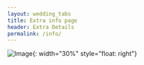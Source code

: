 ```yaml
---
layout: wedding_tabs
title: Extra info page
header: Extra Details
permalink: /info/
---
```


![Image](/ALWedding2026/assets/images/algallery/02_Cb_GoldenBokeh_SD_0028.jpg){: width="30%" style="float: right"}